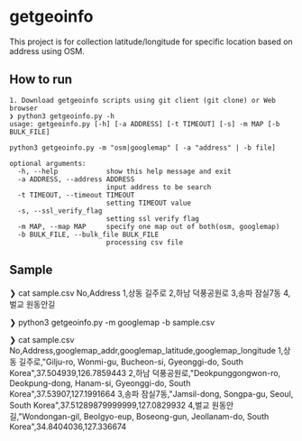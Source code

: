 # getgeoinfo
This project is for collection latitude/longitude for specific location based on address using OSM.

## How to run
```
1. Download getgeoinfo scripts using git client (git clone) or Web browser
❯ python3 getgeoinfo.py -h
usage: getgeoinfo.py [-h] [-a ADDRESS] [-t TIMEOUT] [-s] -m MAP [-b BULK_FILE]

python3 getgeoinfo.py -m "osm|googlemap" [ -a "address" | -b file]

optional arguments:
  -h, --help            show this help message and exit
  -a ADDRESS, --address ADDRESS
                        input address to be search
  -t TIMEOUT, --timeout TIMEOUT
                        setting TIMEOUT value
  -s, --ssl_verify_flag
                        setting ssl verify flag
  -m MAP, --map MAP     specify one map out of both(osm, googlemap)
  -b BULK_FILE, --bulk_file BULK_FILE
                        processing csv file

```

## Sample
❯ cat sample.csv
No,Address
1,상동 길주로
2,하남 덕풍공원로
3,송파 잠실7동
4,벌교 원동안길

❯ python3 getgeoinfo.py  -m googlemap -b sample.csv

❯ cat sample.csv
No,Address,googlemap_addr,googlemap_latitude,googlemap_longitude
1,상동 길주로,"Gilju-ro, Wonmi-gu, Bucheon-si, Gyeonggi-do, South Korea",37.504939,126.7859443
2,하남 덕풍공원로,"Deokpunggongwon-ro, Deokpung-dong, Hanam-si, Gyeonggi-do, South Korea",37.53907,127.1991664
3,송파 잠실7동,"Jamsil-dong, Songpa-gu, Seoul, South Korea",37.51289879999999,127.0829932
4,벌교 원동안길,"Wondongan-gil, Beolgyo-eup, Boseong-gun, Jeollanam-do, South Korea",34.8404036,127.336674
>
